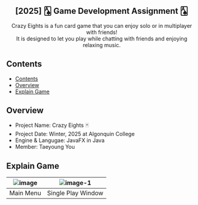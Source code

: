 <div align="center">
<h2>[2025] 🂡 Game Development Assignment 🂡</h2>
Crazy Eights is a fun card game that you can enjoy solo or in multiplayer with friends! <br>
It is designed to let you play while chatting with friends and enjoying relaxing music.
</div>

## Contents
- [Contents](#contents)
- [Overview](#Overview)
- [Explain Game](#Explain-Game)


## Overview
- Project Name: Crazy Eights 🃏
- Project Date: Winter, 2025 at Algonquin College
- Engine & Langugae: JavaFX in Java
- Member: Taeyoung You

## Explain Game
|![image](https://github.com/user-attachments/assets/1eb492d5-031e-44f5-9512-f0c559626274)|![image-1](https://github.com/user-attachments/assets/8744d55d-68e6-40d8-8c8b-6fab4cee00b1)|
|:---:|:---:|
|Main Menu|Single Play Window|
